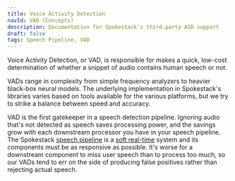 ```yaml
---
title: Voice Activity Detection
navId: VAD (Concepts)
description: Documentation for Spokestack's third-party ASR support
draft: false
tags: Speech Pipeline, VAD
---
```


Voice Activity Detection, or VAD, is responsible for makes a quick, low-cost determination of whether a snippet of audio contains human speech or not.

VADs range in complexity from simple frequency analyzers to heavier black-box neural models. The underlying implementation in Spokestack's libraries varies based on tools available for the various platforms, but we try to strike a balance between speed and accuracy.

VAD is the first gatekeeper in a speech detection pipeline. Ignoring audio that's not detected as speech saves processing power, and the savings grow with each downstream processor you have in your speech pipeline. The Spokestack [speech pipeline](/docs/Concepts/speech-pipeline) is a [soft real-time](https://en.wikipedia.org/wiki/Real-time_computing#Criteria_for_real-time_computing) system and its components must be as responsive as possible. It's worse for a downstream component to miss user speech than to process too much, so our VADs tend to err on the side of producing false positives rather than rejecting actual speech.
